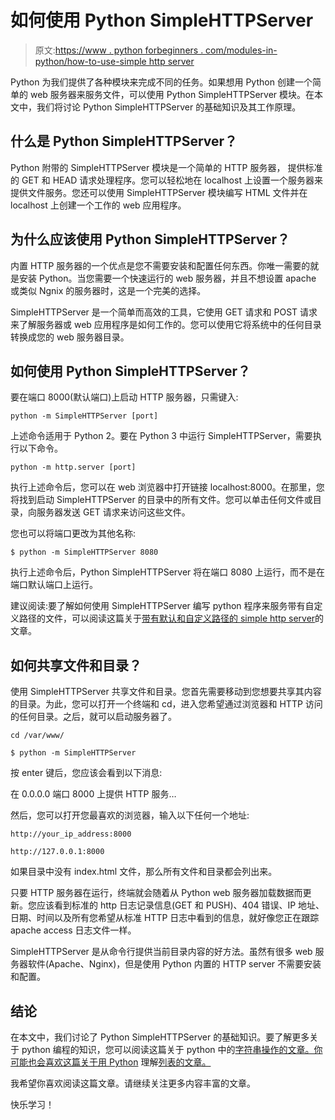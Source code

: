 # 如何使用 Python SimpleHTTPServer

> 原文:[https://www . python forbeginners . com/modules-in-python/how-to-use-simple http server](https://www.pythonforbeginners.com/modules-in-python/how-to-use-simplehttpserver)

Python 为我们提供了各种模块来完成不同的任务。如果想用 Python 创建一个简单的 web 服务器来服务文件，可以使用 Python SimpleHTTPServer 模块。在本文中，我们将讨论 Python SimpleHTTPServer 的基础知识及其工作原理。

## 什么是 Python SimpleHTTPServer？

Python 附带的 SimpleHTTPServer 模块是一个简单的 HTTP 服务器，
提供标准的 GET 和 HEAD 请求处理程序。您可以轻松地在 localhost 上设置一个服务器来提供文件服务。您还可以使用 SimpleHTTPServer 模块编写 HTML 文件并在 localhost 上创建一个工作的 web 应用程序。

## 为什么应该使用 Python SimpleHTTPServer？

内置 HTTP 服务器的一个优点是您不需要安装和配置任何东西。你唯一需要的就是安装 Python。当您需要一个快速运行的 web 服务器，并且不想设置 apache 或类似 Ngnix 的服务器时，这是一个完美的选择。

SimpleHTTPServer 是一个简单而高效的工具，它使用 GET 请求和 POST 请求来了解服务器或 web 应用程序是如何工作的。您可以使用它将系统中的任何目录转换成您的 web 服务器目录。

## 如何使用 Python SimpleHTTPServer？

要在端口 8000(默认端口)上启动 HTTP 服务器，只需键入:

```
python -m SimpleHTTPServer [port] 
```

上述命令适用于 Python 2。要在 Python 3 中运行 SimpleHTTPServer，需要执行以下命令。

```
python -m http.server [port]
```

执行上述命令后，您可以在 web 浏览器中打开链接 localhost:8000。在那里，您将找到启动 SimpleHTTPServer 的目录中的所有文件。您可以单击任何文件或目录，向服务器发送 GET 请求来访问这些文件。

您也可以将端口更改为其他名称:

```
$ python -m SimpleHTTPServer 8080 
```

执行上述命令后，Python SimpleHTTPServer 将在端口 8080 上运行，而不是在端口默认端口上运行。

建议阅读:要了解如何使用 SimpleHTTPServer 编写 python 程序来服务带有自定义路径的文件，可以阅读这篇关于[带有默认和自定义路径的 simple http server](https://avidpython.com/python-basics/run-python-simplehttpserver-with-default-and-custom-paths/)的文章。

## 如何共享文件和目录？

使用 SimpleHTTPServer 共享文件和目录。您首先需要移动到您想要共享其内容的目录。为此，您可以打开一个终端和 cd，进入您希望通过浏览器和 HTTP 访问的任何目录。之后，就可以启动服务器了。

```
cd /var/www/

$ python -m SimpleHTTPServer 
```

按 enter 键后，您应该会看到以下消息:

在 0.0.0.0 端口 8000 上提供 HTTP 服务…

然后，您可以打开您最喜欢的浏览器，输入以下任何一个地址:

```
http://your_ip_address:8000

http://127.0.0.1:8000 
```

如果目录中没有 index.html 文件，那么所有文件和目录都会列出来。

只要 HTTP 服务器在运行，终端就会随着从 Python web 服务器加载数据而更新。您应该看到标准的 http 日志记录信息(GET 和 PUSH)、404 错误、IP 地址、日期、时间以及所有您希望从标准 HTTP 日志中看到的信息，就好像您正在跟踪 apache access 日志文件一样。

SimpleHTTPServer 是从命令行提供当前目录内容的好方法。虽然有很多 web 服务器软件(Apache、Nginx)，但是使用 Python
内置的 HTTP server 不需要安装和配置。

## 结论

在本文中，我们讨论了 Python SimpleHTTPServer 的基础知识。要了解更多关于 python 编程的知识，您可以阅读这篇关于 python 中的[字符串操作的文章。你可能也会喜欢这篇关于用 Python](https://www.pythonforbeginners.com/basics/string-manipulation-in-python) 理解[列表的文章。](https://www.pythonforbeginners.com/basics/list-comprehensions-in-python)

我希望你喜欢阅读这篇文章。请继续关注更多内容丰富的文章。

快乐学习！